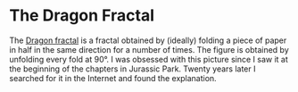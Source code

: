 # The Dragon Fractal

The [Dragon fractal](https://en.wikipedia.org/wiki/Dragon_curve)
is a fractal obtained by (ideally) folding a piece of
paper in half in the same direction for a number of times. The figure is
obtained by unfolding every fold at 90°. I was obsessed with this
picture since I saw it at the beginning of the chapters in Jurassic
Park. Twenty years later I searched for it in the Internet and found the
explanation.